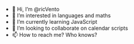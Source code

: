 - 👋 Hi, I’m @ricVento
- 👀 I’m interested in languages and maths
- 🌱 I’m currently learning JavaScript
- 💞️ I’m looking to collaborate on calendar scripts
- 📫 How to reach me? Who knows?

<!---
ricVento/ricVento is a ✨ special ✨ repository because its `README.md` (this file) appears on your GitHub profile.
You can click the Preview link to take a look at your changes.
--->
